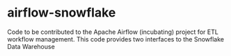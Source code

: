 # airflow-snowflake
Code to be contributed to the Apache Airflow (incubating) project for ETL workflow management. This code provides two interfaces to the Snowflake Data Warehouse

